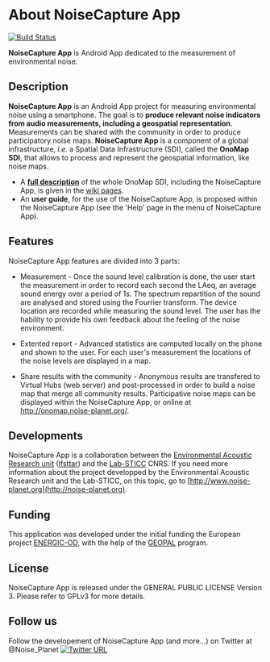 # About NoiseCapture App

[![Build Status](https://travis-ci.org/Ifsttar/NoiseCapture.svg?branch=master)](https://travis-ci.org/Ifsttar/NoiseCapture) 

**NoiseCapture App** is Android App dedicated to the measurement of environmental noise.

## Description
**NoiseCapture App** is an Android App project for measuring environmental noise using a smartphone. The goal is to **produce relevant noise indicators from audio measurements, including a geospatial representation**. Measurements can be shared with the community in order to produce participatory noise maps. **NoiseCapture App** is a component of a global infrastructure, _i.e._ a Spatial Data Infrastructure (SDI), called the **OnoMap SDI**, that allows to process and represent the geospatial information, like noise maps.

* A  [**full description**](https://github.com/Ifsttar/NoiseCapture/wiki) of the whole OnoMap SDI, including the NoiseCapture App, is given in the [wiki pages](https://github.com/Ifsttar/NoiseCapture/wiki).
* An **user guide**, for the use of the NoiseCapture App, is proposed within the NoiseCapture App (see the 'Help' page in the menu of NoiseCapture App).

## Features

NoiseCapture App features are divided into 3 parts:

 - Measurement - Once the sound level calibration is done, the user start the measurement in order to record each second the LAeq, an average sound energy over a period of 1s. The spectrum repartition of the sound are analysed and stored using the Fourrier transform. The device location are recorded while measuring the sound level. The user has the hability to provide his own feedback about the feeling of the noise environment.

 - Extented report - Advanced statistics are computed locally on the phone and shown to the user. For each user's measurement the locations of the noise levels are displayed in a map.

 - Share results with the community - Anonymous results are transfered to Virtual Hubs (web server) and post-processed in order to build a noise map that merge all community results. Participative noise maps can be displayed within the NoiseCapture App, or online at http://onomap.noise-planet.org/.

## Developments
NoiseCapture App is a collaboration between the [Environmental Acoustic Research unit](http://www.umrae.fr/en/) ([Ifsttar](http://www.ifsttar.fr)) and the [Lab-STICC](http://www.lab-sticc.fr/) CNRS. If you need more information about the project developped by the Environmental Acoustic Research unit and the Lab-STICC, on this topic, go to [http://www.noise-planet.org](http://noise-planet.org).

## Funding
This application was developed under the initial funding the European project [ENERGIC-OD](http://www.energic-od.eu/), with the help of the [GEOPAL](http://www.geopal.org/accueil) program.

## License
NoiseCapture App is released under the GENERAL PUBLIC LICENSE Version 3. Please refer to GPLv3 for more details.

## Follow us
Follow the developement of NoiseCapture App (and more...) on Twitter at @Noise_Planet
[![Twitter URL](https://img.shields.io/twitter/url/http/shields.io.svg?style=social)](https://twitter.com/Noise_Planet)

